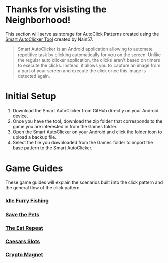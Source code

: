 # Thanks for visisting the Neighborhood!

This section will serve as storage for AutoClick Patterns created using the [Smart AutoClicker Tool](https://github.com/Nain57/Smart-AutoClicker) created by Nain57.

>Smart AutoClicker is an Android application allowing to automate repetitive task by clicking automatically for you on the screen. Unlike the regular auto clicker application, the clicks aren't based on timers to execute the clicks. Instead, it allows you to capture an image from a part of your screen and execute the click once this image is detected again.

# Initial Setup

1. Download the Smart AutoClicker from GitHub directly on your Android device.
2. Once you have the tool, download the zip folder that corresponds to the game you are interested in from the Games folder.
3. Open the Smart AutoClicker on your Android and click the folder icon to upload a backup file.
4. Select the file you downloaded from the Games folder to import the base pattern to the Smart AutoClicker.

# Game Guides
These game guides will explain the scenarios built into the click pattern and the general flow of the click pattern.

### [Idle Furry Fishing](https://github.com/Neighborhood-Data-Science/instant-beer-money/tree/main/AutoClick%20Patterns/Games/Idle%20Furry%20Fishing)

### [Save the Pets](https://github.com/Neighborhood-Data-Science/instant-beer-money/tree/main/AutoClick%20Patterns/Games/Save%20the%20Pets)

### [The Eat Repeat](https://github.com/Neighborhood-Data-Science/instant-beer-money/tree/main/AutoClick%20Patterns/Games/Eat%20Repeat)

### [Caesars Slots](https://github.com/Neighborhood-Data-Science/instant-beer-money/tree/main/AutoClick%20Patterns/Games/Caesars%20Slots)

### [Crypto Magnet](https://github.com/Neighborhood-Data-Science/instant-beer-money/tree/main/AutoClick%20Patterns/Games/Crypto%20Magnet)

